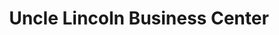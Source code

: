 ---
title: "Uncle Lincoln Business Center"
url: /ganta/uncle-lincoln-business-center/
shop: convenience
---
